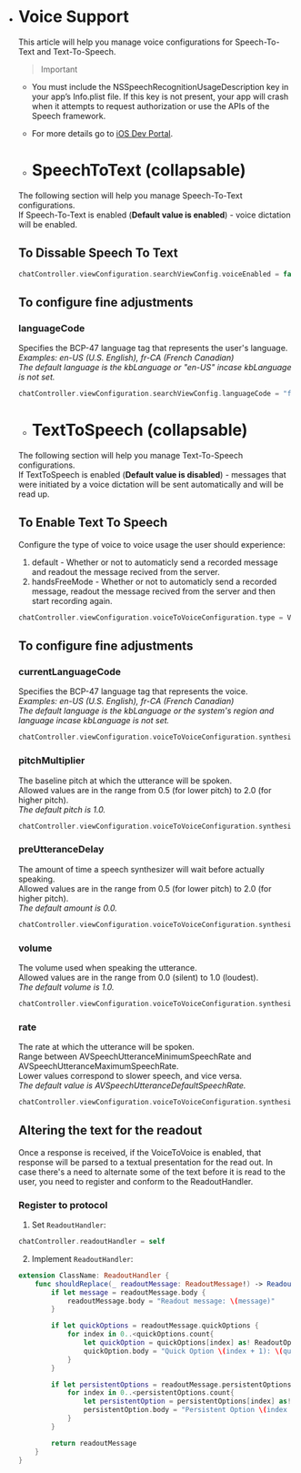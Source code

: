 - # Voice Support
    This article will help you manage voice configurations for Speech-To-Text and Text-To-Speech.
    
    > Important
    - You must include the NSSpeechRecognitionUsageDescription key in your app’s Info.plist file. If this key is not present, your app will crash when it attempts to request authorization or use the APIs of the Speech framework.
    - For more details go to [iOS Dev Portal](https://developer.apple.com/documentation/speech/asking_permission_to_use_speech_recognition).


    - # SpeechToText  (collapsable)
    The following section will help you manage Speech-To-Text configurations.<br/>
    If Speech-To-Text is enabled (**Default value is enabled**) - voice dictation will be enabled.

    ## To Dissable Speech To Text
    
    ```swift
    chatController.viewConfiguration.searchViewConfig.voiceEnabled = false
    ```

    ## To configure fine adjustments
    ### languageCode
    Specifies the BCP-47 language tag that represents the user's language.<br/>
    *Examples: en-US (U.S. English), fr-CA (French Canadian)*<br/>
    *The default language is the kbLanguage or "en-US" incase kbLanguage is not set.* <br/>
    ```swift
    chatController.viewConfiguration.searchViewConfig.languageCode = "fr-CA"
    ```

    - # TextToSpeech  (collapsable)
    The following section will help you manage Text-To-Speech configurations.<br/>
    If TextToSpeech is enabled (**Default value is disabled**) - messages that were initiated by a voice dictation will be sent automatically and will be read up.

    ## To Enable Text To Speech
    Configure the type of voice to voice usage the user should experience:
    1. default - Whether or not to automaticly send a recorded message and readout the message recived from the server.
    2. handsFreeMode - Whether or not to automaticly send a recorded message, readout the message recived from the server and then start recording again. 
    ```swift
    chatController.viewConfiguration.voiceToVoiceConfiguration.type = VoiceToVoiceType.default
    ```

    ## To configure fine adjustments

    ### currentLanguageCode
    Specifies the BCP-47 language tag that represents the voice.<br/>
    *Examples: en-US (U.S. English), fr-CA (French Canadian)*<br/>
    *The default language is the kbLanguage or the system's region and language incase kbLanguage is not set.* <br/>
    ```swift
    chatController.viewConfiguration.voiceToVoiceConfiguration.synthesizerConfiguration.currentLanguageCode = "en-US"
    ```
    ### pitchMultiplier
    The baseline pitch at which the utterance will be spoken.<br/>
    Allowed values are in the range from 0.5 (for lower pitch) to 2.0 (for higher pitch).<br/>
    *The default pitch is 1.0.* <br/>
    ```swift
    chatController.viewConfiguration.voiceToVoiceConfiguration.synthesizerConfiguration.pitchMultiplier = 0.5
    ```
    ### preUtteranceDelay
    The amount of time a speech synthesizer will wait before actually speaking.<br/>
    Allowed values are in the range from 0.5 (for lower pitch) to 2.0 (for higher pitch).<br/>
    *The default amount is 0.0.* <br/>
    ```swift
    chatController.viewConfiguration.voiceToVoiceConfiguration.synthesizerConfiguration.preUtteranceDelay = 2.0
    ```
    ### volume
    The volume used when speaking the utterance.<br/>
    Allowed values are in the range from 0.0 (silent) to 1.0 (loudest).<br/>
    *The default volume is 1.0.* <br/>
    ```swift
    chatController.viewConfiguration.voiceToVoiceConfiguration.synthesizerConfiguration.volume = 0.7
    ```
    ### rate
    The rate at which the utterance will be spoken.<br/>
    Range between AVSpeechUtteranceMinimumSpeechRate and AVSpeechUtteranceMaximumSpeechRate.<br/>
    Lower values correspond to slower speech, and vice versa.<br/>
    *The default value is AVSpeechUtteranceDefaultSpeechRate.*<br/>
    ```swift
    chatController.viewConfiguration.voiceToVoiceConfiguration.synthesizerConfiguration.rate = AVSpeechUtteranceMaximumSpeechRate
    ```

    ## Altering the text for the readout
    Once a response is received, if the VoiceToVoice is enabled, that response will be parsed to a textual presentation for the read out. In case there's a need to alternate some of the text before it is read to the user, you need to register and conform to the ReadoutHandler.

    ### Register to protocol

    1. Set `ReadoutHandler`:

    ```swift
    chatController.readoutHandler = self
    ```

    2. Implement `ReadoutHandler`:
    ```swift
    extension ClassName: ReadoutHandler {
        func shouldReplace(_ readoutMessage: ReadoutMessage!) -> ReadoutMessage! {
            if let message = readoutMessage.body {
                readoutMessage.body = "Readout message: \(message)"
            }

            if let quickOptions = readoutMessage.quickOptions {
                for index in 0..<quickOptions.count{
                    let quickOption = quickOptions[index] as! ReadoutOption
                    quickOption.body = "Quick Option \(index + 1): \(quickOption.body!)"
                }
            }

            if let persistentOptions = readoutMessage.persistentOptions {
                for index in 0..<persistentOptions.count{
                    let persistentOption = persistentOptions[index] as! ReadoutOption
                    persistentOption.body = "Persistent Option \(index + 1): \(persistentOption.body!)"
                }
            }

            return readoutMessage
        }
    }
    ```
